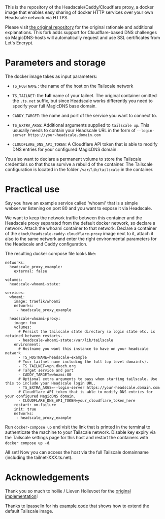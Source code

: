 This is the repository of the Headscale/Caddy/Cloudflare proxy, a docker image that enables easy sharing of docker HTTP services over your own Headscale network via HTTPS.

Please visit [the original repository](https://github.com/hollie/tailscale-caddy-proxy) for the original rationale and additional explanations. This fork adds support for Cloudflare-based DNS challenges so MagicDNS-hosts will automatically request and use SSL certificates from Let's Encrypt.

# Parameters and storage

The docker image takes as input parameters:

* `TS_HOSTNAME` : the name of the host on the Tailscale network

* `TS_TAILNET`: the **full** name of your tailnet. The original container omitted the `.ts.net` suffix, but since Headscale works differently you need to specify your full MagicDNS base domain.

* `CADDY_TARGET`: the name and port of the service you want to connect to.

* `TS_EXTRA_ARGS`: Additional arguments supplied to `tailscale up`. This ususally needs to contain your Headscale URL in the form of `--login-server https://your-headscale.domain.com`

* `CLOUDFLARE_DNS_API_TOKEN`: A Cloudflare API token that is able to modify DNS entries for your configured MagicDNS domain.

You also want to declare a permanent volume to store the Tailscale credentials so that those survive a rebuild of the container. The Tailscale configuration is located in the folder `/var/lib/tailscale` in the container.

# Practical use

Say you have an example service called 'whoami' that is a simple webserver listening on port 80 and you want to expose it via Headscale.

We want to keep the network traffic between this container and the Headscale proxy separated from the default docker network, so declare a network. Attach the whoami container to that network. Declare a container of the `dkoch/headscale-caddy-cloudflare-proxy` image next to it, attach it also to the same network and enter the right environmental parameters for the Headscale and Caddy configuration.

The resulting docker compose file looks like:

```docker
networks:
  headscale_proxy_example:
    external: false

volumes:
  headscale-whoami-state:

services:
  whoami:
    image: traefik/whoami
    networks:
     - headscale_proxy_example

  headscale-whoami-proxy:
    image: foo
    volumes:
      # Persist the tailscale state directory so login state etc. is retained between restarts.
      - headscale-whoami-state:/var/lib/tailscale
    environment:
      # Hostname you want this instance to have on your headscale network
      - TS_HOSTNAME=headscale-example
      # Your tailnet name including the full top level domain(s).
      - TS_TAILNET=vpn.dkoch.org
      # Target service and port
      - CADDY_TARGET=whoami:80
      # Optional extra arguments to pass when starting tailscale. Use this to include your Headscale login URL.
      - TS_EXTRA_ARGS=--login-server https://your-headscale.domain.com
      # Cloudflare API token that is able to modify DNS entries for your configured MagicDNS domain.
      - CLOUDFLARE_DNS_API_TOKEN=your_cloudflare_token_here
    restart: on-failure
    init: true
    networks:
     - headscale_proxy_example
```

Run `docker-compose up` and visit the link that is printed in the terminal to authenticate the machine to your Tailscale network. Disable key expiry via the Tailscale settings page for this host and restart the containers with `docker compose up -d`.

All set! Now you can access the host via the full Tailscale domainname (including the tailnet-XXX.ts.net).

# Acknowledgements

Thank you so much to hollie / Lieven Hollevoet for the [original implementation](https://github.com/hollie/tailscale-caddy-proxy)!

Thanks to lpasselin for his [example code](https://github.com/lpasselin/tailscale-docker) that shows how to extend the default Tailscale image.
